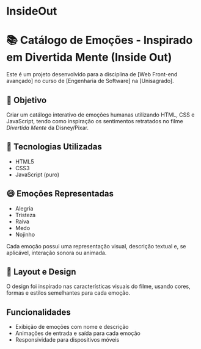 # InsideOut

# 📚 Catálogo de Emoções - Inspirado em Divertida Mente (Inside Out)

Este é um projeto desenvolvido para a disciplina de [Web Front-end avançado] no curso de [Engenharia de Software] na [Unisagrado].

## 🎯 Objetivo

Criar um catálogo interativo de emoções humanas utilizando HTML, CSS e JavaScript, tendo como inspiração os sentimentos retratados no filme *Divertida Mente* da Disney/Pixar.

## 🧩 Tecnologias Utilizadas

- HTML5
- CSS3
- JavaScript (puro)

## 😄 Emoções Representadas

- Alegria
- Tristeza
- Raiva
- Medo
- Nojinho

Cada emoção possui uma representação visual, descrição textual e, se aplicável, interação sonora ou animada.

## 🎨 Layout e Design

O design foi inspirado nas características visuais do filme, usando cores, formas e estilos semelhantes para cada emoção.


##  Funcionalidades

- Exibição de emoções com nome e descrição
- Animações de entrada e saída para cada emoção
- Responsividade para dispositivos móveis


